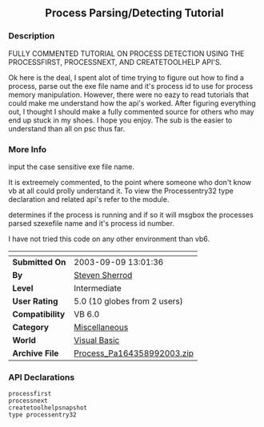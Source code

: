 ﻿<div align="center">

## Process Parsing/Detecting Tutorial


</div>

### Description

FULLY COMMENTED TUTORIAL ON PROCESS DETECTION USING THE PROCESSFIRST, PROCESSNEXT, AND CREATETOOLHELP API'S.

Ok here is the deal, I spent alot of time trying to figure out how to find a process, parse out the exe file name and it's process id to use for process memory manipulation. However, there were no eazy to read tutorials that could make me understand how the api's worked. After figuring everything out, I thought I should make a fully commented source for others who may end up stuck in my shoes. I hope you enjoy. The sub is the easier to understand than all on psc thus far.
 
### More Info
 
input the case sensitive exe file name.

It is extreemely commented, to the point where someone who don't know vb at all could prolly understand it. To view the Processentry32 type declaration and related api's refer to the module.

determines if the process is running and if so it will msgbox the processes parsed szexefile name and it's process id number.

I have not tried this code on any other environment than vb6.


<span>             |<span>
---                |---
**Submitted On**   |2003-09-09 13:01:36
**By**             |[Steven Sherrod](https://github.com/Planet-Source-Code/PSCIndex/blob/master/ByAuthor/steven-sherrod.md)
**Level**          |Intermediate
**User Rating**    |5.0 (10 globes from 2 users)
**Compatibility**  |VB 6\.0
**Category**       |[Miscellaneous](https://github.com/Planet-Source-Code/PSCIndex/blob/master/ByCategory/miscellaneous__1-1.md)
**World**          |[Visual Basic](https://github.com/Planet-Source-Code/PSCIndex/blob/master/ByWorld/visual-basic.md)
**Archive File**   |[Process\_Pa164358992003\.zip](https://github.com/Planet-Source-Code/steven-sherrod-process-parsing-detecting-tutorial__1-48380/archive/master.zip)

### API Declarations

```
processfirst
processnext
createtoolhelpsnapshot
type processentry32
```





